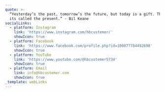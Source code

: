 ```yaml
---
quote: >-
  “Yesterday’s the past, tomorrow’s the future, but today is a gift. That’s why
  its called the present.” - Bil Keane
socialLinks:
  - platform: Instagram
    link: 'https://www.instagram.com/hbcustemer/'
    showIcon: true
  - platform: Facebook
    link: 'https://www.facebook.com/profile.php?id=100077784492698'
    showIcon: true
  - platform: YouTube
    link: 'https://www.youtube.com/@hbcustemer5734'
    showIcon: true
  - platform: Email
    link: info@hbcustemer.com
    showIcon: true
_template: webLinks
---
```


